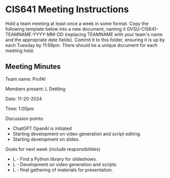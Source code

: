 # CIS641 Meeting Instructions

Hold a team meeting at least once a week in some format.  Copy the following template below into a new document, naming it GVSU-CIS641-TEAMNAME-YYYY-MM-DD (replacing TEAMNAME with your team's name and the appropriate date fields).  Commit it to this folder, ensuring it is up by each Tuesday by 11:59pm.  There should be a unique document for each meeting held.

## Meeting Minutes 

Team name: ProfAI

Members present: L Dettling

Date: 11-20-2024

Time: 1:00pm


Discussion points: 

*  ChatGPT OpenAI is initiated
*  Starting development on video generation and script editing. 
*  Starting development on slides. 

Goals for next week (include responsibilities)

* L - Find a Python library for slideshows. 
* L - Development on video generation and scripts. 
* L - final gathering of materials for presentation. 



